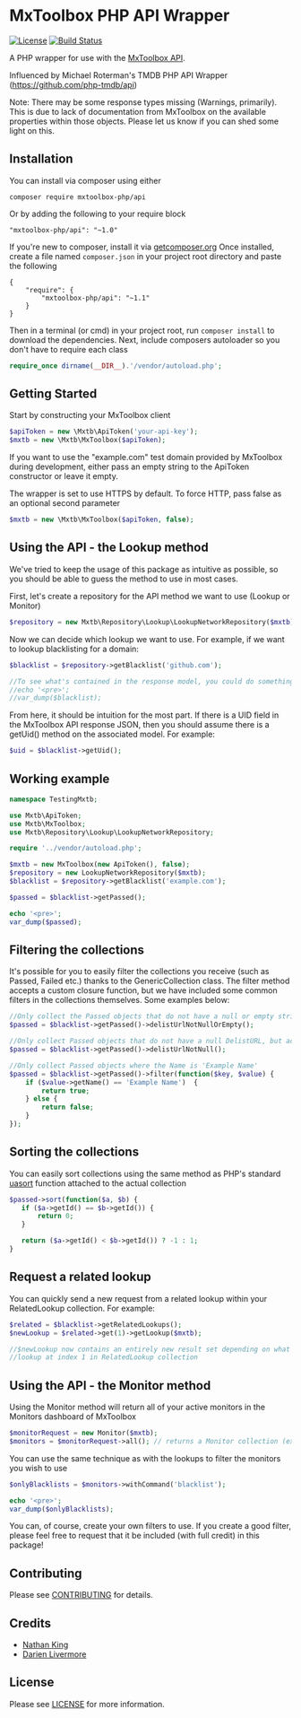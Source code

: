 # MxToolbox PHP API Wrapper

[![License](https://poser.pugx.org/php-tmdb/api/license.png)](LICENSE.txt)
[![Build Status](https://travis-ci.org/Vherus/mxtoolbox-php-api.svg?branch=master)](https://travis-ci.org/Vherus/mxtoolbox-php-api)

A PHP wrapper for use with the [MxToolbox API](http://mxtoolbox.com/productinfo/mxtoolboxapi).

Influenced by Michael Roterman's TMDB PHP API Wrapper (https://github.com/php-tmdb/api)

Note: There may be some response types missing (Warnings, primarily). This is due to lack of documentation from MxToolbox on the available
properties within those objects. Please let us know if you can shed some light on this.

## Installation

You can install via composer using either

```
composer require mxtoolbox-php/api
```

Or by adding the following to your require block

```
"mxtoolbox-php/api": "~1.0"
```

If you're new to composer, install it via [getcomposer.org](http://getcomposer.org)
Once installed, create a file named `composer.json` in your project root directory and paste the following

```
{
    "require": {
        "mxtoolbox-php/api": "~1.1"
    }
}
```

Then in a terminal (or cmd) in your project root, run `composer install` to download the dependencies.
Next, include composers autoloader so you don't have to require each class

```php
require_once dirname(__DIR__).'/vendor/autoload.php';
```

## Getting Started

Start by constructing your MxToolbox client

```php
$apiToken = new \Mxtb\ApiToken('your-api-key');
$mxtb = new \Mxtb\MxToolbox($apiToken);
```
If you want to use the "example.com" test domain provided by MxToolbox during development, either pass an empty string to the ApiToken constructor or leave it empty.

The wrapper is set to use HTTPS by default. To force HTTP, pass false as an optional second parameter

```php
$mxtb = new \Mxtb\MxToolbox($apiToken, false);
```

## Using the API - the Lookup method

We've tried to keep the usage of this package as intuitive as possible, so you should be able to guess the method to use in most cases.

First, let's create a repository for the API method we want to use (Lookup or Monitor)

```php
$repository = new Mxtb\Repository\Lookup\LookupNetworkRepository($mxtb);
```

Now we can decide which lookup we want to use. For example, if we want to lookup blacklisting for a domain:

```php
$blacklist = $repository->getBlacklist('github.com');

//To see what's contained in the response model, you could do something like below
//echo '<pre>';
//var_dump($blacklist);
```

From here, it should be intuition for the most part. If there is a UID field in the MxToolbox API response JSON, then
you should assume there is a getUid() method on the associated model. For example:

```php
$uid = $blacklist->getUid();
```

## Working example

```php
namespace TestingMxtb;

use Mxtb\ApiToken;
use Mxtb\MxToolbox;
use Mxtb\Repository\Lookup\LookupNetworkRepository;

require '../vendor/autoload.php';

$mxtb = new MxToolbox(new ApiToken(), false);
$repository = new LookupNetworkRepository($mxtb);
$blacklist = $repository->getBlacklist('example.com');

$passed = $blacklist->getPassed();

echo '<pre>';
var_dump($passed);
```

## Filtering the collections

It's possible for you to easily filter the collections you receive (such as Passed, Failed etc.) thanks to the GenericCollection class. The filter method accepts
a custom closure function, but we have included some common filters in the collections themselves. Some examples below:

```php
//Only collect the Passed objects that do not have a null or empty string DelistURL
$passed = $blacklist->getPassed()->delistUrlNotNullOrEmpty();

//Only collect Passed objects that do not have a null DelistURL, but accept empty strings
$passed = $blacklist->getPassed()->delistUrlNotNull();

//Only collect Passed objects where the Name is 'Example Name'
$passed = $blacklist->getPassed()->filter(function($key, $value) {
    if ($value->getName() == 'Example Name')  {
        return true;
    } else {
        return false;
    }
});
```

## Sorting the collections

You can easily sort collections using the same method as PHP's standard [uasort](http://php.net/uasort) function attached to the actual collection

```php
$passed->sort(function($a, $b) {
   if ($a->getId() == $b->getId()) {
       return 0;
   }

   return ($a->getId() < $b->getId()) ? -1 : 1;
}
```

## Request a related lookup

You can quickly send a new request from a related lookup within your RelatedLookup collection. For example:

```php
$related = $blacklist->getRelatedLookups();
$newLookup = $related->get(1)->getLookup($mxtb);

//$newLookup now contains an entirely new result set depending on what the command was in the related
//lookup at index 1 in RelatedLookup collection
```

## Using the API - the Monitor method

Using the Monitor method will return all of your active monitors in the Monitors dashboard of MxToolbox

```php
$monitorRequest = new Monitor($mxtb);
$monitors = $monitorRequest->all(); // returns a Monitor collection (extends GenericCollection)
```

You can use the same technique as with the lookups to filter the monitors you wish to use

```php
$onlyBlacklists = $monitors->withCommand('blacklist');

echo '<pre>';
var_dump($onlyBlacklists);
```

You can, of course, create your own filters to use. If you create a good filter, please feel free to request that it be included (with full credit) in this package!

## Contributing

Please see [CONTRIBUTING](CONTRIBUTING.md) for details.


## Credits

- [Nathan King](mailto:nkvherus@gmail.com)
- [Darien Livermore](mailto:daz.livermore@hotmail.com)


## License

Please see [LICENSE](LICENSE.txt) for more information.
